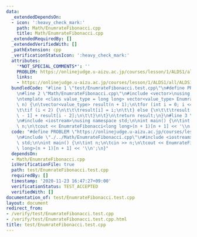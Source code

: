 ```yaml
---
data:
  _extendedDependsOn:
  - icon: ':heavy_check_mark:'
    path: Math/EnumrateFibonacci.cpp
    title: Math/EnumrateFibonacci.cpp
  _extendedRequiredBy: []
  _extendedVerifiedWith: []
  _pathExtension: cpp
  _verificationStatusIcon: ':heavy_check_mark:'
  attributes:
    '*NOT_SPECIAL_COMMENTS*': ''
    PROBLEM: https://onlinejudge.u-aizu.ac.jp/courses/lesson/1/ALDS1/all/ALDS1_10_A
    links:
    - https://onlinejudge.u-aizu.ac.jp/courses/lesson/1/ALDS1/all/ALDS1_10_A
  bundledCode: "#line 1 \"test/EnumrateFibonacci.test.cpp\"\n#define PROBLEM \"https://onlinejudge.u-aizu.ac.jp/courses/lesson/1/ALDS1/all/ALDS1_10_A\"\
    \n#line 2 \"Math/EnumrateFibonacci.cpp\"\n#include <vector>\nusing namespace std;\n\
    \ntemplate <class value_type = long long> vector<value_type> EnumrateFibonacci(int\
    \ n) {\n\tvector<value_type> result(n + 1);\n\tfor (int i = 0; i <= n; ++i) {\n\
    \t\tif (i < 2) {\n\t\t\tresult[i] = i;\n\t\t} else {\n\t\t\tresult[i] = result[i\
    \ - 1] + result[i - 2];\n\t\t}\n\t}\n\treturn result;\n}\n#line 3 \"test/EnumrateFibonacci.test.cpp\"\
    \n#include <iostream>\nusing namespace std;\n\nint main() {\n\tint n;\n\tcin >>\
    \ n;\n\tcout << EnumrateFibonacci<long long>(n + 1)[n + 1] << '\\n';\n}\n"
  code: "#define PROBLEM \"https://onlinejudge.u-aizu.ac.jp/courses/lesson/1/ALDS1/all/ALDS1_10_A\"\
    \n#include \"./../Math/EnumrateFibonacci.cpp\"\n#include <iostream>\nusing namespace\
    \ std;\n\nint main() {\n\tint n;\n\tcin >> n;\n\tcout << EnumrateFibonacci<long\
    \ long>(n + 1)[n + 1] << '\\n';\n}"
  dependsOn:
  - Math/EnumrateFibonacci.cpp
  isVerificationFile: true
  path: test/EnumrateFibonacci.test.cpp
  requiredBy: []
  timestamp: '2020-11-23 16:47:27+09:00'
  verificationStatus: TEST_ACCEPTED
  verifiedWith: []
documentation_of: test/EnumrateFibonacci.test.cpp
layout: document
redirect_from:
- /verify/test/EnumrateFibonacci.test.cpp
- /verify/test/EnumrateFibonacci.test.cpp.html
title: test/EnumrateFibonacci.test.cpp
---
```

